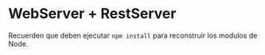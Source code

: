# WebServer + RestServer 
Recuerden que deben ejecutar ```npm install``` para reconstruir los modulos de Node.